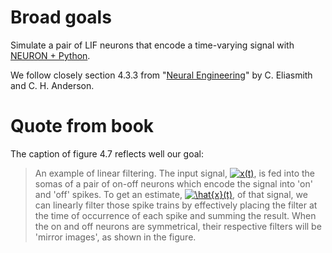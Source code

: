 # Broad goals
Simulate a pair of LIF neurons that encode a time-varying signal with [NEURON + Python](https://neuron.yale.edu/neuron/static/docs/neuronpython/firststeps.html).

We follow closely section 4.3.3 from "[Neural Engineering](https://mitpress.mit.edu/books/neural-engineering)"
by C. Eliasmith and C. H. Anderson.

# Quote from book
The caption of figure 4.7 reflects well our goal:
> An example of linear filtering. The input signal, 
> <a href="https://www.codecogs.com/eqnedit.php?latex=\inline&space;x(t)" target="_blank"><img src="https://latex.codecogs.com/gif.latex?\inline&space;x(t)" title="x(t)" /></a>,
> is fed into the somas of a pair of on-off neurons which encode the signal into 'on' and 'off' spikes. To get an estimate, 
> <a href="https://www.codecogs.com/eqnedit.php?latex=\inline&space;\hat{x}(t)" target="_blank"><img src="https://latex.codecogs.com/gif.latex?\inline&space;\hat{x}(t)" title="\hat{x}(t)" /></a>, of that signal, we can linearly filter those spike trains by effectively placing the filter at the time of occurrence of each spike and summing the result. When the on and off neurons are symmetrical, their respective filters will be 'mirror images', as shown in the figure. 
